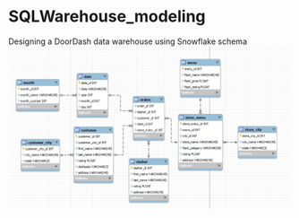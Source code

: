 # SQLWarehouse_modeling
Designing a DoorDash data warehouse using Snowflake schema 
![](dash_snowflake_schema.jpg)
